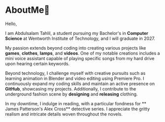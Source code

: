 # AboutMe:wave:
Hello,

I am Abdulsalam Tahlil, a student pursuing my Bachelor's in **Computer Science** at Wentworth Institute of Technology, and I will graduate in 2027.  

My passion extends beyond coding into creating various projects like **games**, **clothes**, **lamps**, and **videos**. One of my notable creations includes a mini voice assistant capable of playing specific songs from my hard drive upon hearing certain keywords.

Beyond technology, I challenge myself with creative pursuits such as learning animation in Blender and video editing using Premiere Pro. I continuously expand my coding skills and maintain an active presence on **GitHub**, showcasing my projects. Additionally, I contribute to the underground fashion scene by **designing** and **releasing** clothing.

In my downtime, I indulge in reading, with a particular fondness for ** James Patterson's Alex Cross** detective series. I appreciate the gritty realism and intricate details woven throughout the novels.




